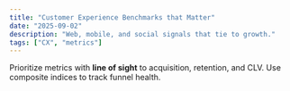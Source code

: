 ```yaml
---
title: "Customer Experience Benchmarks that Matter"
date: "2025-09-02"
description: "Web, mobile, and social signals that tie to growth."
tags: ["CX", "metrics"]
---
```


Prioritize metrics with **line of sight** to acquisition, retention, and CLV. Use composite indices to track funnel health.
